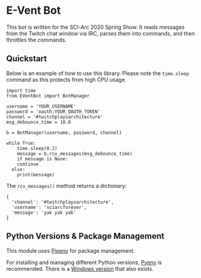 # E-Vent Bot

This bot is written for the SCI-Arc 2020 Spring Show. It reads messages from the Twitch chat window via IRC, parses them into commands, and then throttles the commands.


## Quickstart

Below is an example of how to use this library. Please note the `time.sleep` command as this protects from high CPU usage. 

```
import time
from EVentBot import BotManager

username = 'YOUR_USERNAME'
password = 'oauth:YOUR_OAUTH_TOKEN'
channel = '#twitchplaysarchitecture'
msg_debounce_time = 10.0

b = BotManager(username, password, channel)

while True:
	time.sleep(0.2)
	message = b.rcv_messages(msg_debounce_time)
	if message is None:
    continue
  else:
    print(message)
```

The `rcv_messages()` method returns a dictionary:

```
{
  'channel': '#twitchplaysarchitecture', 
  'username': 'sciarcforever', 
  'message': 'yak yak yak'
}
```

## Python Versions & Package Management

This module uses [Pipenv](https://github.com/pypa/pipenv) for package management. 

For installing and managing different Python versions, [Pyenv](https://github.com/pyenv/pyenv) is recommended. There is a [Windows version](https://github.com/pyenv-win/pyenv-win) that also exists.